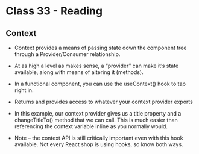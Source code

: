 # Class 33 - Reading

## Context
- Context provides a means of passing state down the component tree through a Provider/Consumer relationship.

- At as high a level as makes sense, a “provider” can make it’s state available, along with means of altering it (methods).

- In a functional component, you can use the useContext() hook to tap right in.

- Returns and provides access to whatever your context provider exports

- In this example, our context provider gives us a title property and a changeTitleTo() method that we can call. This is much easier than referencing the context variable inline as you normally would.

- Note – the context API is still critically important even with this hook available. Not every React shop is using hooks, so know both ways.

